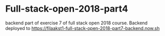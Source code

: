 # Full-stack-open-2018-part4
backend part of exercise 7 of full stack open 2018 course. Backend deployed to https://filaakst1-full-stack-open-2018-part7-backend.now.sh
